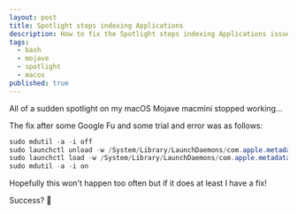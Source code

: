 ```yaml
---
layout: post
title: Spotlight stops indexing Applications
description: How to fix the Spotlight stops indexing Applications issue
tags:
  - bash
  - mojave
  - spotlight
  - macos
published: true
---
```

All of a sudden spotlight on my macOS Mojave macmini stopped working...

  
The fix after some Google Fu and some trial and error was as follows:

```powershell
sudo mdutil -a -i off  
sudo launchctl unload -w /System/Library/LaunchDaemons/com.apple.metadata.mds.plist  
sudo launchctl load -w /System/Library/LaunchDaemons/com.apple.metadata.mds.plist  
sudo mdutil -a -i on
```

Hopefully this won't happen too often but if it does at least I have a fix!

  
Success? 🎉
